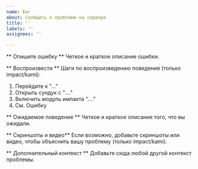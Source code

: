 ```yaml
---
name: Баг
about: Сообщить о проблеме на сервере
title: ''
labels: ''
assignees: ''

---
```


** Опишите ошибку **
Четкое и краткое описание ошибки.

** Воспроизвести **
Шаги по воспроизведению поведения (только impact/kami):
1. Перейдите к "..."
2. Открыть сундук с "...."
3. Включить модуль импакта "...."
4. См. Ошибку

** Ожидаемое поведение **
Четкое и краткое описание того, что вы ожидали.

** Скриншоты и видео**
Если возможно, добавьте скриншоты или видео, чтобы объяснить вашу проблему (только impact/kami).

** Дополнительный контекст **
Добавьте сюда любой другой контекст проблемы.
